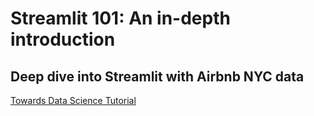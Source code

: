 # Streamlit 101: An in-depth introduction
## Deep dive into Streamlit with Airbnb NYC data
<a href="https://towardsdatascience.com/streamlit-101-an-in-depth-introduction-fc8aad9492f2"> Towards Data Science Tutorial

